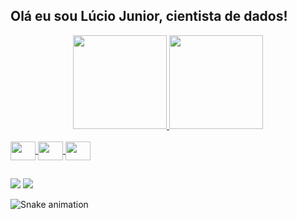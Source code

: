 ## Olá eu sou Lúcio Junior, cientista de dados!

<div align="center" dir="auto">
  <a href="https://github.com/luciodatascience">
  <img height="150" src="https://github-readme-stats.vercel.app/api?username=luciodatascience&show_icons=true&theme=dark&include_all_commits=true&count_private=true"/>
  <img height="150" src="https://github-readme-stats.vercel.app/api/top-langs/?username=luciodatascience&layout=compact&langs_count=7&theme=dark">
  </a>
</div>

<div dir="auto"><br>
  <a href="https://github.com/luciodatascience">
  <img align="center" height="30" width="40" src="https://cdn.jsdelivr.net/gh/devicons/devicon/icons/azure/azure-original.svg" style="max-width: 100%;">
  <img align="center" height="30" width="40" src="https://cdn.jsdelivr.net/gh/devicons/devicon/icons/python/python-original.svg" style="max-width: 100%;">
  <img align="center" height="30" width="40" src="https://cdn.jsdelivr.net/gh/devicons/devicon/icons/r/r-original.svg" style="max-width: 100%;">
  </a>
</div>

##

<div>
  <a href="mailto:sobral.lucioj@gmail.com"><img src="https://img.shields.io/badge/-Gmail-%23333?style=for-the-badge&logo=gmail&logoColor=white" style="max-width: 100%;"></a>
  <a href="www.linkedin.com/in/lucio-analytics-data-science"><img src="https://img.shields.io/badge/-LinkedIn-%230077B5?style=for-the-badge&logo=linkedin&logoColor=white" style="max-width: 100%;"></a>

  ![Snake animation](https://github.com/luciodatascience/luciodatascience/blob/output/github-contribution-grid-snake.svg)
</div>
